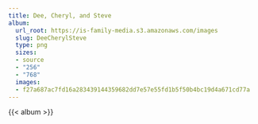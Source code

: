```yaml
---
title: Dee, Cheryl, and Steve
album:
  url_root: https://is-family-media.s3.amazonaws.com/images
  slug: DeeCherylSteve
  type: png
  sizes:
  - source
  - "256"
  - "768"
  images:
  - f27a687ac7fd16a283439144359682dd7e57e55fd1b5f50b4bc19d4a671cd77a
---
```

{{< album >}}
